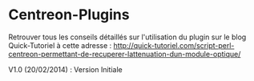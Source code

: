 Centreon-Plugins
================

Retrouver tous les conseils détaillés sur l'utilisation du plugin sur le blog Quick-Tutoriel à cette adresse : http://quick-tutoriel.com/script-perl-centreon-permettant-de-recuperer-lattenuation-dun-module-optique/

V1.0 (20/02/2014) : Version Initiale
